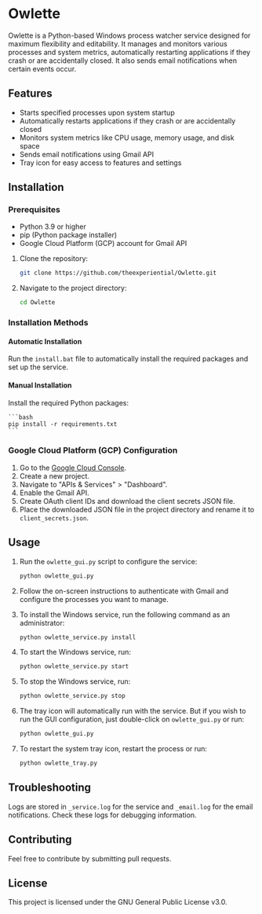 # Owlette

Owlette is a Python-based Windows process watcher service designed for maximum flexibility and editability. It manages and monitors various processes and system metrics, automatically restarting applications if they crash or are accidentally closed. It also sends email notifications when certain events occur.

## Features

- Starts specified processes upon system startup
- Automatically restarts applications if they crash or are accidentally closed
- Monitors system metrics like CPU usage, memory usage, and disk space
- Sends email notifications using Gmail API
- Tray icon for easy access to features and settings

## Installation

### Prerequisites

- Python 3.9 or higher
- pip (Python package installer)
- Google Cloud Platform (GCP) account for Gmail API

1. Clone the repository:

    ```bash
    git clone https://github.com/theexperiential/Owlette.git
    ```

2. Navigate to the project directory:

    ```bash
    cd Owlette
    ```

### Installation Methods

#### Automatic Installation

Run the `install.bat` file to automatically install the required packages and set up the service.

#### Manual Installation

Install the required Python packages:

    ```bash
    pip install -r requirements.txt
    ```

### Google Cloud Platform (GCP) Configuration

1. Go to the [Google Cloud Console](https://console.developers.google.com/).
2. Create a new project.
3. Navigate to "APIs & Services" > "Dashboard".
4. Enable the Gmail API.
5. Create OAuth client IDs and download the client secrets JSON file.
6. Place the downloaded JSON file in the project directory and rename it to `client_secrets.json`.

## Usage

1. Run the `owlette_gui.py` script to configure the service:

    ```bash
    python owlette_gui.py
    ```

2. Follow the on-screen instructions to authenticate with Gmail and configure the processes you want to manage.

3. To install the Windows service, run the following command as an administrator:

    ```bash
    python owlette_service.py install
    ```

4. To start the Windows service, run:

    ```bash
    python owlette_service.py start
    ```

5. To stop the Windows service, run:

    ```bash
    python owlette_service.py stop
    ```

6. The tray icon will automatically run with the service. But if you wish to run the GUI configuration, just double-click on `owlette_gui.py` or run:

    ```bash
    python owlette_gui.py
    ```

7. To restart the system tray icon, restart the process or run:

    ```bash
    python owlette_tray.py
    ```
    
## Troubleshooting

Logs are stored in `_service.log` for the service and `_email.log` for the email notifications. Check these logs for debugging information.

## Contributing

Feel free to contribute by submitting pull requests.

## License

This project is licensed under the GNU General Public License v3.0.



